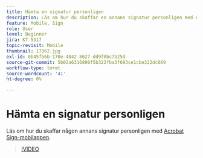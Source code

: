 ```yaml
---
title: Hämta en signatur personligen
description: Läs om hur du skaffar en annans signatur personligen med Acrobat Sign-mobilappen
feature: Mobile, Sign
role: User
level: Beginner
jira: KT-5317
topic-revisit: Mobile
thumbnail: 17362.jpg
exl-id: 0b45fb6b-170e-4842-8627-dd9f0bc7b25d
source-git-commit: 5b02a6316890f5b322fba3f693ce1cbe322dc669
workflow-type: tm+mt
source-wordcount: '41'
ht-degree: 0%

---
```


# Hämta en signatur personligen

Läs om hur du skaffar någon annans signatur personligen med [Acrobat Sign-mobilappen](https://experienceleague.adobe.com/docs/document-cloud-learn/sign-learning-hub/mobile/mobile-overview.html?lang=sv-SE).

>[!VIDEO](https://video.tv.adobe.com/v/345169?quality=12&learn=on&hidetitle=true)